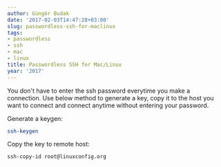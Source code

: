 ```yaml
---
author: Güngör Budak
date: '2017-02-03T14:47:28+03:00'
slug: passwordless-ssh-for-maclinux
tags:
- passwordless
- ssh
- mac
- linux
title: Passwordless SSH for Mac/Linux
year: '2017'
---
```


You don't have to enter the ssh password everytime you make a connection. Use below method to generate a key, copy it to the host you want to connect and connect anytime without entering your password.

Generate a keygen:

```bash
ssh-keygen
```

Copy the key to remote host:

```bash
ssh-copy-id root@linuxconfig.org
```

